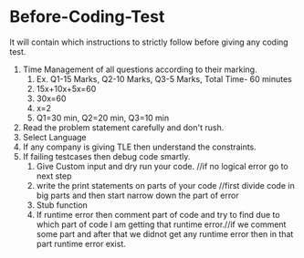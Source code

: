 # Before-Coding-Test
It will contain which instructions to strictly follow before giving any coding test.

01. Time Management of all questions according to their marking.
    1. Ex. Q1-15 Marks, Q2-10 Marks, Q3-5 Marks, Total Time- 60 minutes
    2. 15x+10x+5x=60
    3. 30x=60
    4. x=2
    5. Q1=30 min, Q2=20 min, Q3=10 min
02. Read the problem statement carefully and don't rush.
03. Select Language
04. If any company is giving TLE then understand the constraints.
05. If failing testcases then debug code smartly.
    1. Give Custom input and dry run your code. //if no logical error go to next step
    2. write the print statements on parts of your code //first divide code in big parts and then start narrow down the part of error
    3. Stub function
    4. If runtime error then comment part of code and try to find due to which part of code I am getting that runtime error.//if we comment some part and after that we didnot get any runtime error then in that part runtime error exist.
